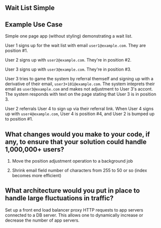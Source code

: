 ## Wait List Simple


Example Use Case
----------------

Simple one page app (without styling) demonstrating a wait list.

User 1 signs up for the wait list with email `user1@example.com`. They are position #1.

User 2 signs up with `user2@example.com`. They're in position #2.

User 3 signs up with `user3@example.com`. They're in position #3.

User 3 tries to game the system by referral themself and signing up with a
derivative of their email, `user3+101@example.com`. The system inteprets their
email as `user3@example.com` and makes not adjustment to User 3's accont. The
system responds with text on the page stating that User 3 is in position 3.

User 2 referrals User 4 to sign up via their referral link. When User 4 signs
up with `user4@example.com`, User 4 is position #4, and User 2 is bumped up to
position #1.


What changes would you make to your code, if any, to ensure that your solution could handle 1,000,000+ users?
-------------------------------------------------------------------------------------------------------------

1. Move the position adjustment operation to a background job

2. Shrink email field number of characters from 255 to 50 or so (index becomes more efficient)


What architecture would you put in place to handle large fluctuations in traffic?
---------------------------------------------------------------------------------

Set up a front end load balancer proxy HTTP requests to app servers connected
to a DB server. This allows one to dynamically increase or decrease the number
of app servers.
